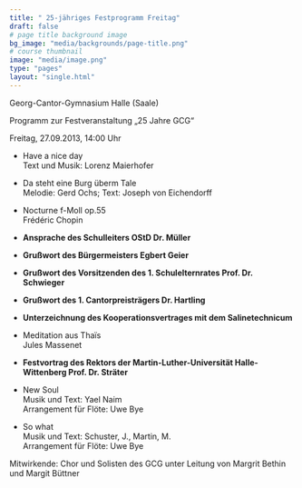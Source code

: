 ```yaml
---
title: " 25-jähriges Festprogramm Freitag"
draft: false
# page title background image
bg_image: "media/backgrounds/page-title.png"
# course thumbnail
image: "media/image.png"
type: "pages"
layout: "single.html"
---
```


Georg-Cantor-Gymnasium Halle (Saale)

Programm zur Festveranstaltung „25 Jahre GCG“

Freitag, 27.09.2013, 14:00 Uhr

- Have a nice day  
  Text und Musik: Lorenz Maierhofer

- Da steht eine Burg überm Tale  
  Melodie: Gerd Ochs; Text: Joseph von Eichendorff

- Nocturne f-Moll op.55  
  Frédéric Chopin

- **Ansprache des Schulleiters OStD Dr. Müller**

- **Grußwort des Bürgermeisters Egbert Geier**

- **Grußwort des Vorsitzenden des 1. Schulelternrates Prof. Dr. Schwieger**

- **Grußwort des 1. Cantorpreisträgers Dr. Hartling**

- **Unterzeichnung des Kooperationsvertrages mit dem Salinetechnicum**

- Meditation aus Thaïs  
  Jules Massenet

- **Festvortrag des Rektors der Martin-Luther-Universität Halle-Wittenberg Prof. Dr. Sträter**

- New Soul  
  Musik und Text: Yael Naim  
  Arrangement für Flöte: Uwe Bye

- So what  
  Musik und Text: Schuster, J., Martin, M.  
  Arrangement für Flöte: Uwe Bye

Mitwirkende: Chor und Solisten des GCG unter Leitung von Margrit Bethin und Margit Büttner
